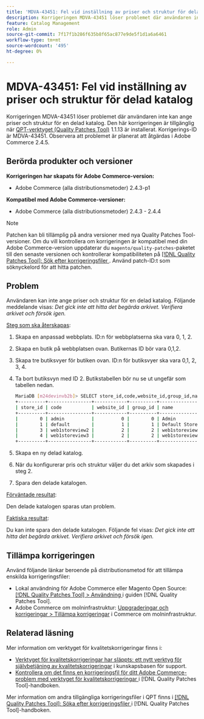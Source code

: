 ```yaml
---
title: 'MDVA-43451: Fel vid inställning av priser och struktur för delad katalog'
description: Korrigeringen MDVA-43451 löser problemet där användaren inte kan ange priser och struktur för en delad katalog. Den här korrigeringen är tillgänglig när [QPT-verktyget (Quality Patches Tool)](https://experienceleague.adobe.com/sv/docs/commerce-knowledge-base/kb/announcements/commerce-announcements/magento-quality-patches-released-new-tool-to-self-serve-quality-patches) 1.1.13 är installerat. Korrigerings-ID är MDVA-43451. Observera att problemet är planerat att åtgärdas i Adobe Commerce 2.4.5.
feature: Catalog Management
role: Admin
source-git-commit: 7f17f1b286f635b8f65ac877e9de5f1d1a6a6461
workflow-type: tm+mt
source-wordcount: '495'
ht-degree: 0%

---
```


# MDVA-43451: Fel vid inställning av priser och struktur för delad katalog

Korrigeringen MDVA-43451 löser problemet där användaren inte kan ange priser och struktur för en delad katalog. Den här korrigeringen är tillgänglig när [QPT-verktyget (Quality Patches Tool)](https://experienceleague.adobe.com/sv/docs/commerce-knowledge-base/kb/announcements/commerce-announcements/magento-quality-patches-released-new-tool-to-self-serve-quality-patches) 1.1.13 är installerat. Korrigerings-ID är MDVA-43451. Observera att problemet är planerat att åtgärdas i Adobe Commerce 2.4.5.

## Berörda produkter och versioner

**Korrigeringen har skapats för Adobe Commerce-version:**

* Adobe Commerce (alla distributionsmetoder) 2.4.3-p1

**Kompatibel med Adobe Commerce-versioner:**

* Adobe Commerce (alla distributionsmetoder) 2.4.3 - 2.4.4

>[!NOTE]
>
>Patchen kan bli tillämplig på andra versioner med nya Quality Patches Tool-versioner. Om du vill kontrollera om korrigeringen är kompatibel med din Adobe Commerce-version uppdaterar du `magento/quality-patches`-paketet till den senaste versionen och kontrollerar kompatibiliteten på [[!DNL Quality Patches Tool]: Sök efter korrigeringsfiler ](https://experienceleague.adobe.com/sv/docs/commerce-knowledge-base/kb/announcements/commerce-announcements/magento-quality-patches-released-new-tool-to-self-serve-quality-patches). Använd patch-ID:t som söknyckelord för att hitta patchen.

## Problem

Användaren kan inte ange priser och struktur för en delad katalog. Följande meddelande visas: *Det gick inte att hitta det begärda arkivet. Verifiera arkivet och försök igen.*

<u>Steg som ska återskapas</u>:

1. Skapa en anpassad webbplats. ID:n för webbplatserna ska vara 0, 1, 2.
1. Skapa en butik på webbplatsen ovan. Butikernas ID bör vara 0,1,2.
1. Skapa tre butiksvyer för butiken ovan. ID:n för butiksvyer ska vara 0,1, 2, 3, 4.
1. Ta bort butiksvyn med ID 2. Butikstabellen bör nu se ut ungefär som tabellen nedan.

   ```bash
   MariaDB [m24devinvb2b]> SELECT store_id,code,website_id,group_id,name FROM store;
   +----------+----------------+------------+----------+--------------------+
   | store_id | code           | website_id | group_id | name               |
   +----------+----------------+------------+----------+--------------------+
   |        0 | admin          |          0 |        0 | Admin              |
   |        1 | default        |          1 |        1 | Default Store View |
   |        3 | web1storeview2 |          2 |        2 | web1storeview2     |
   |        4 | web1storeview3 |          2 |        2 | web1storeview3     |
   +----------+----------------+------------+----------+--------------------+
   ```

1. Skapa en ny delad katalog.
1. När du konfigurerar pris och struktur väljer du det arkiv som skapades i steg 2.
1. Spara den delade katalogen.

<u>Förväntade resultat</u>:

Den delade katalogen sparas utan problem.

<u>Faktiska resultat</u>:

Du kan inte spara den delade katalogen. Följande fel visas:
*Det gick inte att hitta det begärda arkivet. Verifiera arkivet och försök igen.*

## Tillämpa korrigeringen

Använd följande länkar beroende på distributionsmetod för att tillämpa enskilda korrigeringsfiler:

* Lokal användning för Adobe Commerce eller Magento Open Source: [[!DNL Quality Patches Tool] > Användning ](/help/tools/quality-patches-tool/usage.md) i guiden [!DNL Quality Patches Tool].
* Adobe Commerce om molninfrastruktur: [Uppgraderingar och korrigeringar > Tillämpa korrigeringar](https://experienceleague.adobe.com/docs/commerce-cloud-service/user-guide/develop/upgrade/apply-patches.html?lang=sv-SE) i Commerce om molninfrastruktur.

## Relaterad läsning

Mer information om verktyget för kvalitetskorrigeringar finns i:

* [Verktyget för kvalitetskorrigeringar har släppts: ett nytt verktyg för självbetjäning av kvalitetskorrigeringar](https://experienceleague.adobe.com/sv/docs/commerce-knowledge-base/kb/announcements/commerce-announcements/magento-quality-patches-released-new-tool-to-self-serve-quality-patches) i kunskapsbasen för support.
* [Kontrollera om det finns en korrigeringsfil för ditt Adobe Commerce-problem med verktyget för kvalitetskorrigeringar ](/help/tools/quality-patches-tool/patches-available-in-qpt/check-patch-for-magento-issue-with-magento-quality-patches.md) i [!DNL Quality Patches Tool]-handboken.

Mer information om andra tillgängliga korrigeringsfiler i QPT finns i [[!DNL Quality Patches Tool]: Söka efter korrigeringsfiler ](https://experienceleague.adobe.com/tools/commerce-quality-patches/index.html?lang=sv-SE) i [!DNL Quality Patches Tool]-handboken.
